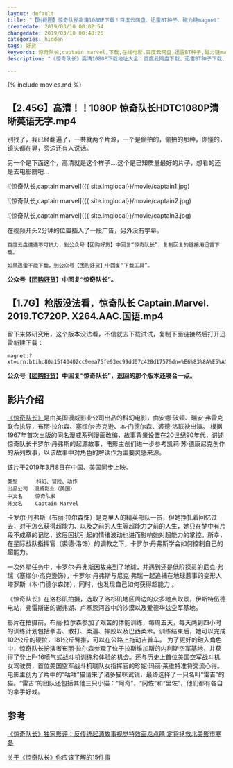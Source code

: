 ```yaml
---
layout: default
title: "【附截图】惊奇队长高清1080P下载！百度云网盘、迅雷BT种子、磁力链magnet"
createdate: 2019/03/10 00:02:54
changedate: 2019/03/10 00:48:26
categories: hidden
tags: 好货
keywords: 惊奇队长,captain marvel,下载,在线电影,百度云网盘,迅雷BT种子,磁力链magnet
description: "《惊奇队长》高清1080P下载地址大全：百度云网盘下载、迅雷BT种子下载、磁力链magnet下载地址，推荐下载【2.45G】高清！！1080P 惊奇队长HDTC1080P清晰英语无字.mp4高清经过验证"

---
```


{% include movies.md %}

## 【2.45G】高清！！1080P 惊奇队长HDTC1080P清晰英语无字.mp4

别找了，我已经翻遍了，一共就两个片源，一个是偷拍的，偷拍的那种，你懂的，镜头都在晃，旁边还有人说话。

另一个是下面这个，高清就是这个样子....这个是已知质量最好的片子，想看的还是去电影院吧...

![惊奇队长,captain marvel]({{ site.imglocal}}/movie/captain1.jpg)

![惊奇队长,captain marvel]({{ site.imglocal}}/movie/captain2.jpg)

![惊奇队长,captain marvel]({{ site.imglocal}}/movie/captain3.jpg)

在视频开头2分钟的位置插入了一段广告，另外没有字幕。

`百度云盘遭遇不可抗力，到公众号【团购好货】中回复“惊奇队长”，复制回复的链接用迅雷下载。`

`如果迅雷不能下载，到公众号【团购好货】中回复“下载工具”。`

**公众号【[团购好货](https://www.lijiaocn.com/img/ercode/tuan-gou-hao-huo.png)】中回复“惊奇队长”。**

## 【1.7G】枪版没法看，惊奇队长 Captain.Marvel. 2019.TC720P. X264.AAC.国语.mp4

留下来做研究用，这个版本没法看，不信就去下载试试，复制下面链接然后打开迅雷新建下载：

	magnet:?xt=urn:btih:80a15f40402cc9eea75fe93ec99dd07c428d1757&dn=%E6%83%8A%E5%A5%87%E9%98%9F%E9%95%BF.Captain.Marvel.2019.TC720P.X264.AAC.%E5%9B%BD%E8%AF%AD.mp4

**公众号【[团购好货](https://www.lijiaocn.com/img/ercode/tuan-gou-hao-huo.png)】中回复“惊奇队长”，返回的那个版本还凑合一点。**

## 影片介绍

[《惊奇队长》](https://baike.baidu.com/item/%E6%83%8A%E5%A5%87%E9%98%9F%E9%95%BF/15970597)是由美国漫威影业公司出品的科幻电影，由安娜·波顿、瑞安·弗雷克联合执导，布丽·拉尔森、塞缪尔·杰克逊、本·门德尔森、裘德·洛联袂出演。
根据1967年首次出版的同名漫威系列漫画改编，故事背景设置在20世纪90年代，讲述惊奇队长卡罗尔·丹弗斯的起源故事，电影主创们进一步参考凯莉·苏·德康尼克创作的系列故事，以该故事中对角色的解读作为主要灵感来源。

该片于2019年3月8日在中国、美国同步上映。

	类型      科幻、冒险、动作
	出品公司  漫威影业（美国）
	中文名    惊奇队长
	外文名    Captain Marvel

卡罗尔·丹弗斯（布丽·拉尔森饰）是克里人的精英部队一员，但她挣扎着回忆过去，对于怎么获得超能力、以及之前的人生等超能力之前的人生，她只在梦中有片段不成章的记忆，这层困扰引起的情绪波动也进而影响她对超能力的掌控。所幸，在星际战队指挥官（裘德·洛饰）的调教之下，卡罗尔·丹弗斯学会如何控制自己的超能力。

一次外星任务中，卡罗尔·丹弗斯因故来到了地球，并遇到还是低阶探员的尼克·弗瑞（塞缪尔·杰克逊饰），卡罗尔·丹弗斯与尼克·弗瑞一起追捕在地球惹事的变形人塔罗斯（本·门德尔森饰），同时，也发现自己如何获得超能力 。

《惊奇队长》在洛杉矶拍摄，选取了洛杉矶地区周边的众多地点取景，伊斯特伍德电站，弗雷斯诺的谢弗湖、卢塞恩河谷中的沙漠以及爱德华兹空军基地。

影片在拍摄前，布丽·拉尔森参加了艰苦的体能训练，每周五天，每天两到四小时的训练计划包括拳击、散打、柔道、摔跤以及巴西柔术。训练结束后，她可以完成102公斤的硬拉，181公斤臀推，可以在公路上拖动吉普车。
为了更好的融入角色中，惊奇队长扮演者布丽·拉尔森参观了位于拉斯维加斯的内利斯空军基地，并获得了登上F-16喷气式战斗机训练和体验的机会。还与历史上首位美国空军战斗机女驾驶员，首位美国空军战斗机联队女指挥官的珍妮·玛丽·莱维特准将交流心得。
电影主创为了片中的“咕咕”猫请来了诸多猫咪试镜，最终选择了一只名叫“雷吉”的猫。“雷吉”的团队还包括其他三只小猫：“阿奇”，“冈佐”和“里佐”，他们都有各自的拿手好戏。

## 参考

[《惊奇队长》独家影评：反传统起源故事视觉特效画龙点睛 定将拯救北美影市寒冬](http://www.cankaoxiaoxi.com/roll10/bd/20170404/1843775.shtml)

[关于《惊奇队长》你应该了解的15件事](http://movie.mtime.com/218087/behind_the_scene.html)
